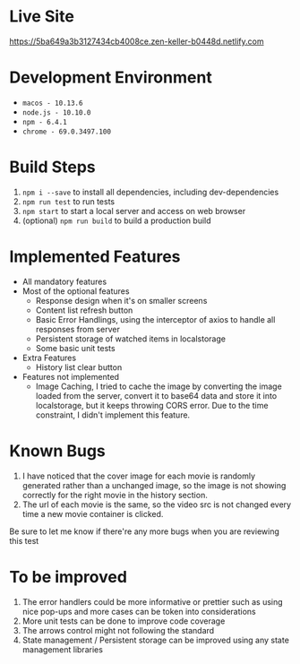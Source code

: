 # Live Site
https://5ba649a3b3127434cb4008ce.zen-keller-b0448d.netlify.com

# Development Environment
* `macos - 10.13.6`
* `node.js - 10.10.0`
* `npm - 6.4.1`
* `chrome - 69.0.3497.100`

# Build Steps
1. `npm i --save` to install all dependencies, including dev-dependencies
2. `npm run test` to run tests
3. `npm start` to start a local server and access on web browser
4. (optional) `npm run build` to build a production build

# Implemented Features
* All mandatory features
* Most of the optional features
    * Response design when it's on smaller screens
    * Content list refresh button
    * Basic Error Handlings, using the interceptor of axios to handle all responses from server
    * Persistent storage of watched items in localstorage
    * Some basic unit tests
* Extra Features
    * History list clear button
* Features not implemented
    * Image Caching, I tried to cache the image by converting the image loaded from the server, convert it to base64 data and store it into localstorage, but it keeps throwing CORS error. Due to the time constraint, I didn't implement this feature.

# Known Bugs
1. I have noticed that the cover image for each movie is randomly generated rather than a unchanged image, so the image is not showing correctly for the right movie in the history section.
2. The url of each movie is the same, so the video src is not changed every time a new movie container is clicked.

Be sure to let me know if there're any more bugs when you are reviewing this test

# To be improved
1. The error handlers could be more informative or prettier such as using nice pop-ups and more cases can be token into considerations
2. More unit tests can be done to improve code coverage
3. The arrows control might not following the standard
4. State management / Persistent storage can be improved using any state management libraries
